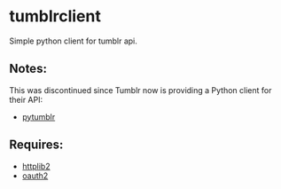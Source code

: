 tumblrclient
============

Simple python client for tumblr api.

Notes:
-----

This was discontinued since Tumblr now is providing a Python client for their API:

* [pytumblr](https://github.com/tumblr/pytumblr)

Requires:
---------

* [httplib2](https://code.google.com/p/httplib2/)
* [oauth2](https://github.com/simplegeo/python-oauth2/)
